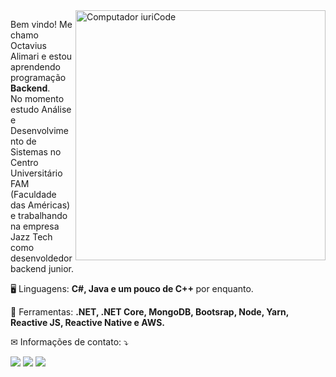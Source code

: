 <img src="https://raw.githubusercontent.com/MicaelliMedeiros/micaellimedeiros/master/image/computer-illustration.png" min-width="400px" max-width="400px" width="400px" align="right" alt="Computador iuriCode">

<p align="left"> 
  Bem vindo! Me chamo Octavius Alimari e estou aprendendo programação <strong>Backend</strong>.<br>
  No momento estudo Análise e Desenvolvimento de Sistemas no Centro Universitário FAM (Faculdade das Américas) e trabalhando na empresa Jazz Tech como desenvoldedor backend junior.
</p>

<p align="left">
 🖥️ Linguagens: <strong>C#, Java e um pouco de C++  </strong> por enquanto.
</p>

<p align="left">
  💼 Ferramentas: <strong>.NET, .NET Core, MongoDB, Bootsrap, Node, Yarn, Reactive JS, Reactive Native e AWS.</strong>
</p>

<p align="left">
 ✉ Informações de contato: ⤵️
</p>

<p align="left">
  <a href="mailto:octaviusalimari654@gmail.com" alt="Gmail">
  <img src="https://img.shields.io/badge/Gmail-D14836?style=for-the-badge&logo=gmail&logoColor=white" /></a>

  <a href="https://api.whatsapp.com/send?phone=5511942406917hatsApp">
  <img src="https://img.shields.io/badge/WhatsApp-25D366?style=for-the-badge&logo=whatsapp&logoColor=white"/></a>
  
  <a href="https://www.linkedin.com/in/octavius-alimari-42423a23b/">
  <img src="https://img.shields.io/badge/LinkedIn-0077B5?style=for-the-badge&logo=linkedin&logoColor=white"/></a>
